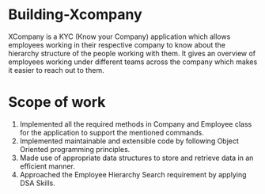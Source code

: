 # Building-Xcompany
XCompany is a KYC (Know your Company) application which allows employees working in their respective company to know about the hierarchy structure of the people working with them. It gives an overview of employees working under different teams across the company which makes it easier to reach out to them.
# Scope of work
1. Implemented all the required methods in Company and Employee class for the application to support the mentioned commands.
2. Implemented maintainable and extensible code by following Object Oriented programming principles.
3. Made use of appropriate data structures to store and retrieve data in an efficient manner.
4. Approached the Employee Hierarchy Search requirement by applying DSA Skills.

